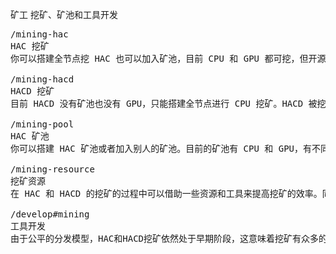 矿工
挖矿、矿池和工具开发



<pre class="nav">
/mining-hac
HAC 挖矿
你可以搭建全节点挖 HAC 也可以加入矿池，目前 CPU 和 GPU 都可挖，但开源全节点只有 CPU，有开发者和公司研发出 GPU，但总体并不高效。

/mining-hacd
HACD 挖矿
目前 HACD 没有矿池也没有 GPU，只能搭建全节点进行 CPU 挖矿。HACD 被挖出后需要和其余挖HACD的矿工使用 HAC 进行竞价。

/mining-pool
HAC 矿池
你可以搭建 HAC 矿池或者加入别人的矿池。目前的矿池有 CPU 和 GPU，有不同分配和收费模式，请选择适合自己的矿池加入。

/mining-resource
挖矿资源
在 HAC 和 HACD 的挖矿的过程中可以借助一些资源和工具来提高挖矿的效率。同时你也可以发展一些有利于 Hacash 挖矿的资源。

/develop#mining
工具开发
由于公平的分发模型，HAC和HACD挖矿依然处于早期阶段，这意味着挖矿有众多的机会等待你的探索和创造。
  
</pre>
